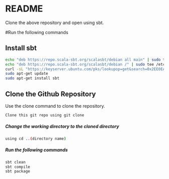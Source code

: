 # README
Clone the above repository and open using sbt.

#Run the following commands

## Install sbt
```bash
echo "deb https://repo.scala-sbt.org/scalasbt/debian all main" | sudo tee /etc/apt/sources.list.d/sbt.list
echo "deb https://repo.scala-sbt.org/scalasbt/debian /" | sudo tee /etc/apt/sources.list.d/sbt_old.list
curl -sL "https://keyserver.ubuntu.com/pks/lookupop=get&search=0x2EE0EA64E40A89B84B2DF73499E82A75642AC823" | sudo apt-key add
sudo apt-get update
sudo apt-get install sbt
```
## Clone the Github Repository
Use the clone command to clone the repository.
```bash
Clone this git repo using git clone
```

##### Change the working directory to the cloned directory
```bash
using cd ..(directory name)
```
##### Run the following commands

```bash
sbt clean
sbt compile
sbt package
```
